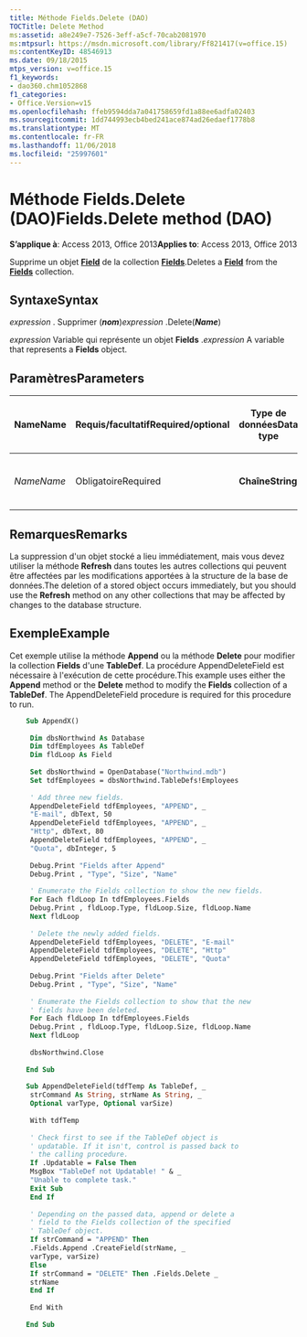 ```yaml
---
title: Méthode Fields.Delete (DAO)
TOCTitle: Delete Method
ms:assetid: a8e249e7-7526-3eff-a5cf-70cab2081970
ms:mtpsurl: https://msdn.microsoft.com/library/Ff821417(v=office.15)
ms:contentKeyID: 48546913
ms.date: 09/18/2015
mtps_version: v=office.15
f1_keywords:
- dao360.chm1052868
f1_categories:
- Office.Version=v15
ms.openlocfilehash: ffeb9594dda7a041758659fd1a88ee6adfa02403
ms.sourcegitcommit: 1dd744993ecb4bed241ace874ad26edaef1778b8
ms.translationtype: MT
ms.contentlocale: fr-FR
ms.lasthandoff: 11/06/2018
ms.locfileid: "25997601"
---
```

# <a name="fieldsdelete-method-dao"></a><span data-ttu-id="9e153-102">Méthode Fields.Delete (DAO)</span><span class="sxs-lookup"><span data-stu-id="9e153-102">Fields.Delete method (DAO)</span></span>

<span data-ttu-id="9e153-103">**S’applique à**: Access 2013, Office 2013</span><span class="sxs-lookup"><span data-stu-id="9e153-103">**Applies to**: Access 2013, Office 2013</span></span>

<span data-ttu-id="9e153-104">Supprime un objet **[Field](field-object-dao.md)** de la collection **[Fields](fields-collection-dao.md)**.</span><span class="sxs-lookup"><span data-stu-id="9e153-104">Deletes a **[Field](field-object-dao.md)** from the **[Fields](fields-collection-dao.md)** collection.</span></span>

## <a name="syntax"></a><span data-ttu-id="9e153-105">Syntaxe</span><span class="sxs-lookup"><span data-stu-id="9e153-105">Syntax</span></span>

<span data-ttu-id="9e153-106">*expression* . Supprimer (***nom***)</span><span class="sxs-lookup"><span data-stu-id="9e153-106">*expression* .Delete(***Name***)</span></span>

<span data-ttu-id="9e153-107">*expression* Variable qui représente un objet **Fields** .</span><span class="sxs-lookup"><span data-stu-id="9e153-107">*expression* A variable that represents a **Fields** object.</span></span>

## <a name="parameters"></a><span data-ttu-id="9e153-108">Paramètres</span><span class="sxs-lookup"><span data-stu-id="9e153-108">Parameters</span></span>

<table>
<colgroup>
<col style="width: 25%" />
<col style="width: 25%" />
<col style="width: 25%" />
<col style="width: 25%" />
</colgroup>
<thead>
<tr class="header">
<th><p><span data-ttu-id="9e153-109">Name</span><span class="sxs-lookup"><span data-stu-id="9e153-109">Name</span></span></p></th>
<th><p><span data-ttu-id="9e153-110">Requis/facultatif</span><span class="sxs-lookup"><span data-stu-id="9e153-110">Required/optional</span></span></p></th>
<th><p><span data-ttu-id="9e153-111">Type de données</span><span class="sxs-lookup"><span data-stu-id="9e153-111">Data type</span></span></p></th>
<th><p><span data-ttu-id="9e153-112">Description</span><span class="sxs-lookup"><span data-stu-id="9e153-112">Description</span></span></p></th>
</tr>
</thead>
<tbody>
<tr class="odd">
<td><p><span data-ttu-id="9e153-113"><em>Name</em></span><span class="sxs-lookup"><span data-stu-id="9e153-113"><em>Name</em></span></span></p></td>
<td><p><span data-ttu-id="9e153-114">Obligatoire</span><span class="sxs-lookup"><span data-stu-id="9e153-114">Required</span></span></p></td>
<td><p><span data-ttu-id="9e153-115"><strong>Chaîne</strong></span><span class="sxs-lookup"><span data-stu-id="9e153-115"><strong>String</strong></span></span></p></td>
<td><p><span data-ttu-id="9e153-116">Champ à supprimer.</span><span class="sxs-lookup"><span data-stu-id="9e153-116">The field to delete.</span></span></p></td>
</tr>
</tbody>
</table>


## <a name="remarks"></a><span data-ttu-id="9e153-117">Remarques</span><span class="sxs-lookup"><span data-stu-id="9e153-117">Remarks</span></span>

<span data-ttu-id="9e153-118">La suppression d'un objet stocké a lieu immédiatement, mais vous devez utiliser la méthode **Refresh** dans toutes les autres collections qui peuvent être affectées par les modifications apportées à la structure de la base de données.</span><span class="sxs-lookup"><span data-stu-id="9e153-118">The deletion of a stored object occurs immediately, but you should use the **Refresh** method on any other collections that may be affected by changes to the database structure.</span></span>

## <a name="example"></a><span data-ttu-id="9e153-119">Exemple</span><span class="sxs-lookup"><span data-stu-id="9e153-119">Example</span></span>

<span data-ttu-id="9e153-p101">Cet exemple utilise la méthode **Append** ou la méthode **Delete** pour modifier la collection **Fields** d'une **TableDef**. La procédure AppendDeleteField est nécessaire à l'exécution de cette procédure.</span><span class="sxs-lookup"><span data-stu-id="9e153-p101">This example uses either the **Append** method or the **Delete** method to modify the **Fields** collection of a **TableDef**. The AppendDeleteField procedure is required for this procedure to run.</span></span>

```vb
    Sub AppendX() 
     
     Dim dbsNorthwind As Database 
     Dim tdfEmployees As TableDef 
     Dim fldLoop As Field 
     
     Set dbsNorthwind = OpenDatabase("Northwind.mdb") 
     Set tdfEmployees = dbsNorthwind.TableDefs!Employees 
     
     ' Add three new fields. 
     AppendDeleteField tdfEmployees, "APPEND", _ 
     "E-mail", dbText, 50 
     AppendDeleteField tdfEmployees, "APPEND", _ 
     "Http", dbText, 80 
     AppendDeleteField tdfEmployees, "APPEND", _ 
     "Quota", dbInteger, 5 
     
     Debug.Print "Fields after Append" 
     Debug.Print , "Type", "Size", "Name" 
     
     ' Enumerate the Fields collection to show the new fields. 
     For Each fldLoop In tdfEmployees.Fields 
     Debug.Print , fldLoop.Type, fldLoop.Size, fldLoop.Name 
     Next fldLoop 
     
     ' Delete the newly added fields. 
     AppendDeleteField tdfEmployees, "DELETE", "E-mail" 
     AppendDeleteField tdfEmployees, "DELETE", "Http" 
     AppendDeleteField tdfEmployees, "DELETE", "Quota" 
     
     Debug.Print "Fields after Delete" 
     Debug.Print , "Type", "Size", "Name" 
     
     ' Enumerate the Fields collection to show that the new 
     ' fields have been deleted. 
     For Each fldLoop In tdfEmployees.Fields 
     Debug.Print , fldLoop.Type, fldLoop.Size, fldLoop.Name 
     Next fldLoop 
     
     dbsNorthwind.Close 
     
    End Sub 
     
    Sub AppendDeleteField(tdfTemp As TableDef, _ 
     strCommand As String, strName As String, _ 
     Optional varType, Optional varSize) 
     
     With tdfTemp 
     
     ' Check first to see if the TableDef object is 
     ' updatable. If it isn't, control is passed back to 
     ' the calling procedure. 
     If .Updatable = False Then 
     MsgBox "TableDef not Updatable! " & _ 
     "Unable to complete task." 
     Exit Sub 
     End If 
     
     ' Depending on the passed data, append or delete a 
     ' field to the Fields collection of the specified 
     ' TableDef object. 
     If strCommand = "APPEND" Then 
     .Fields.Append .CreateField(strName, _ 
     varType, varSize) 
     Else 
     If strCommand = "DELETE" Then .Fields.Delete _ 
     strName 
     End If 
     
     End With 
     
    End Sub
```
